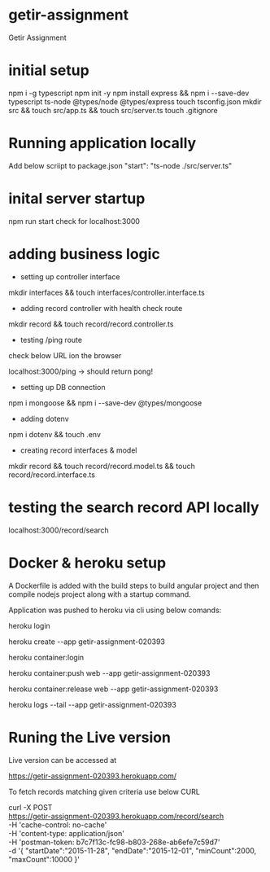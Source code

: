 # getir-assignment
Getir Assignment

# initial setup
npm i -g typescript
npm init -y
npm install express && npm i --save-dev typescript ts-node @types/node @types/express
touch tsconfig.json
mkdir src && touch src/app.ts && touch src/server.ts
touch .gitignore

 # Running application locally
Add below scriipt to package.json
    "start": "ts-node ./src/server.ts"

# inital server startup
npm run start
check for localhost:3000

# adding business logic

- setting up controller interface

mkdir interfaces && touch interfaces/controller.interface.ts

- adding record controller with health check route

mkdir record && touch record/record.controller.ts

- testing /ping route

check below URL ion the browser

localhost:3000/ping -> should return pong!

- setting up DB connection

npm i mongoose && npm i --save-dev @types/mongoose

- adding dotenv

npm i dotenv && touch .env

- creating record interfaces & model

mkdir record && touch record/record.model.ts && touch record/record.interface.ts 

# testing the search record API locally

localhost:3000/record/search
  

# Docker & heroku setup

A Dockerfile is added with the build steps to build angular project and then compile nodejs project along with a startup command.

Application was pushed to heroku via cli using below comands:

heroku login

heroku create --app getir-assignment-020393

heroku container:login

heroku container:push web --app getir-assignment-020393

heroku container:release web --app getir-assignment-020393

heroku logs --tail --app getir-assignment-020393


# Runing the Live version

Live version can be accessed at

https://getir-assignment-020393.herokuapp.com/

To fetch records matching given criteria use below CURL

curl -X POST \
  https://getir-assignment-020393.herokuapp.com/record/search \
  -H 'cache-control: no-cache' \
  -H 'content-type: application/json' \
  -H 'postman-token: b7c7f13c-fc98-b803-268e-ab6efe7c59d7' \
  -d '{
	"startDate":"2015-11-28",
	"endDate":"2015-12-01",
	"minCount":2000,
	"maxCount":10000
}'

